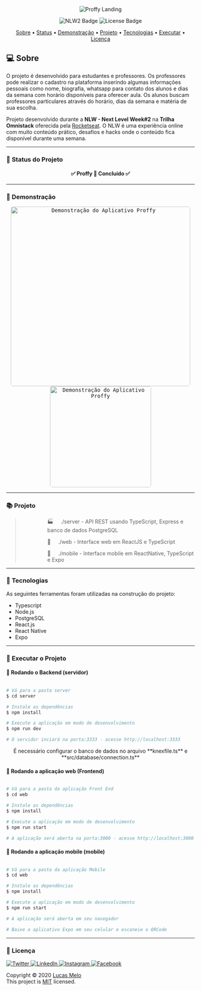 <div align="center">

![Proffy Landing](https://ik.imagekit.io/capitao/Proffy/preview_9WT1Wt2Jz.png)

![NLW2 Badge](https://img.shields.io/badge/NLW2-Rocketseat-blueviolet?style=for-the-badge&logo=skyliner&logoColor=white)
![License Badge](https://img.shields.io/github/license/bordmelo/proffy?style=for-the-badge)

</div>

<p align="center">
 <a href="#computer-sobre">Sobre</a> •
 <a href="#triangular_ruler-status-do-projeto">Status</a> •
 <a href="#movie_camera-demonstração">Demonstração</a> •
 <a href="#books-projeto">Projeto</a> •
 <a href="#hammer-tecnologias">Tecnologias</a> •
 <a href="#dvd-executar-o-projeto">Executar</a> •
 <a href="#page_facing_up-licença">Licença</a>
</p>

## :computer: Sobre

O projeto é desenvolvido para estudantes e professores. Os professores pode realizar o cadastro na plataforma inserindo algumas informações pessoais como nome, biografia, whatsapp para contato dos alunos e dias da semana com horário disponíveis para oferecer aula. Os alunos buscam professores particulares através do horário, dias da semana e matéria de sua escolha.

Projeto desenvolvido durante a **NLW - Next Level Week#2** na **Trilha Omnistack** oferecida pela [Rocketseat](https://www.rocketseat.com.br).
O NLW é uma experiência online com muito conteúdo prático, desafios e hacks onde o conteúdo fica disponível durante uma semana.

---
### :triangular_ruler: **Status do Projeto**

<h4 align="center"> 
	✅  Proffy 💼 Concluído  ✅
</h4>

---
### :movie_camera: **Demonstração**

<p align="center"><kbd><img style="border-radius: 5px" width="480" alt="Demonstração do Aplicativo Proffy" src="https://media0.giphy.com/media/WSy2nIHQH9l4IiUi7u/giphy.gif"></kbd> <kbd><img style="border-radius: 5px" width="270" alt="Demonstração do Aplicativo Proffy" src="https://media3.giphy.com/media/JPV1od5vX6IdCY5yxC/giphy.gif"></kbd></p>

---

### :books: **Projeto**

> <p style="margin-left:5em">🏭  &nbsp;&nbsp;&nbsp;&nbsp;./server - API REST usando TypeScript, Express e banco de dados PostgreSQL </p>
> <p style="margin-left:5em">🔮  &nbsp;&nbsp;&nbsp;&nbsp;./web - Interface web em ReactJS e TypeScript </p>
> <p style="margin-left:5em">📱 &nbsp;&nbsp;&nbsp;&nbsp;./mobile - Interface mobile em ReactNative, TypeScript e Expo </p>

---
### :hammer: **Tecnologias**

As seguintes ferramentas foram utilizadas na construção do projeto:

- Typescript
- Node.js
- PostgreSQL
- React.js
- React Native
- Expo

---
### :dvd: **Executar o Projeto**

#### 🎲 Rodando o Backend (servidor)

```bash

# Vá para a pasta server
$ cd server

# Instale as dependências
$ npm install

# Execute a aplicação em modo de desenvolvimento
$ npm run dev

# O servidor inciará na porta:3333 - acesse http://localhost:3333 

```
<p align="center">
  É necessário configurar o banco de dados no arquivo **knexfile.ts** e **src/database/connection.ts**
</p>


#### 🧭 Rodando a aplicação web (Frontend)

```bash

# Vá para a pasta da aplicação Front End
$ cd web

# Instale as dependências
$ npm install

# Execute a aplicação em modo de desenvolvimento
$ npm run start

# A aplicação será aberta na porta:3000 - acesse http://localhost:3000

```

#### 📲 Rodando a aplicação mobile (mobile)

```bash

# Vá para a pasta da aplicação Mobile
$ cd web

# Instale as dependências
$ npm install

# Execute a aplicação em modo de desenvolvimento
$ npm run start

# A aplicação será aberta em seu navegador

# Baixe o aplicativo Expo em seu celular e escaneie o QRCode

```

---
### :page_facing_up: **Licença**

<p align="left">
  <a href="https://twitter.com/bordmelo" target="blank">
    <img src="https://img.shields.io/badge/twitter-%231DA1F2.svg?&style=for-the-badge&logo=twitter&logoColor=white&color=30d9bb" alt="Twitter"/>
  </a>
  <a href="https://www.linkedin.com/in/bordmelo" target="_blank">
    <img src="https://img.shields.io/badge/linkedin-%230077B5.svg?&style=for-the-badge&logo=linkedin&logoColor=white&color=30d9bb" alt="LinkedIn"/>
  </a>
  <a href="https://instagram.com/melo.env" target="_blank">
    <img src="https://img.shields.io/badge/instagram-%23E4405F.svg?&style=for-the-badge&logo=instagram&logoColor=white&color=30d9bb" alt="Instagram"/>
  </a>
  <a href="https://www.facebook.com/bordmello" target="_blank">
    <img src="https://img.shields.io/badge/facebook-%231877F2.svg?&style=for-the-badge&logo=facebook&logoColor=white&color=30d9bb" alt="Facebook"/>
  </a>
</p>
Copyright © 2020 <a href="https://github.com/bordmelo" target="_blank">Lucas Melo</a><br />
This project is <a href="./LICENSE">MIT</a> licensed.
